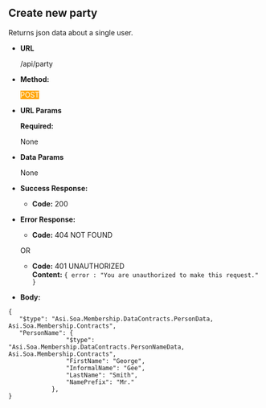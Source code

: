 **Create new party**
----
  Returns json data about a single user.

* **URL**

  /api/party

* **Method:**

  <span style="background-color:orange;color:white">POST</span>
  
*  **URL Params**

   **Required:**
 
   None

* **Data Params**

  None

* **Success Response:**

  * **Code:** 200 <br />
 
* **Error Response:**

  * **Code:** 404 NOT FOUND <br />

  OR

  * **Code:** 401 UNAUTHORIZED <br />
    **Content:** `{ error : "You are unauthorized to make this request." }`

* **Body:**

```
{
   "$type": "Asi.Soa.Membership.DataContracts.PersonData, Asi.Soa.Membership.Contracts",
   "PersonName": {
                "$type": "Asi.Soa.Membership.DataContracts.PersonNameData, Asi.Soa.Membership.Contracts",
                "FirstName": "George",
                "InformalName": "Gee",
                "LastName": "Smith",
                "NamePrefix": "Mr."               
            },
}
```
